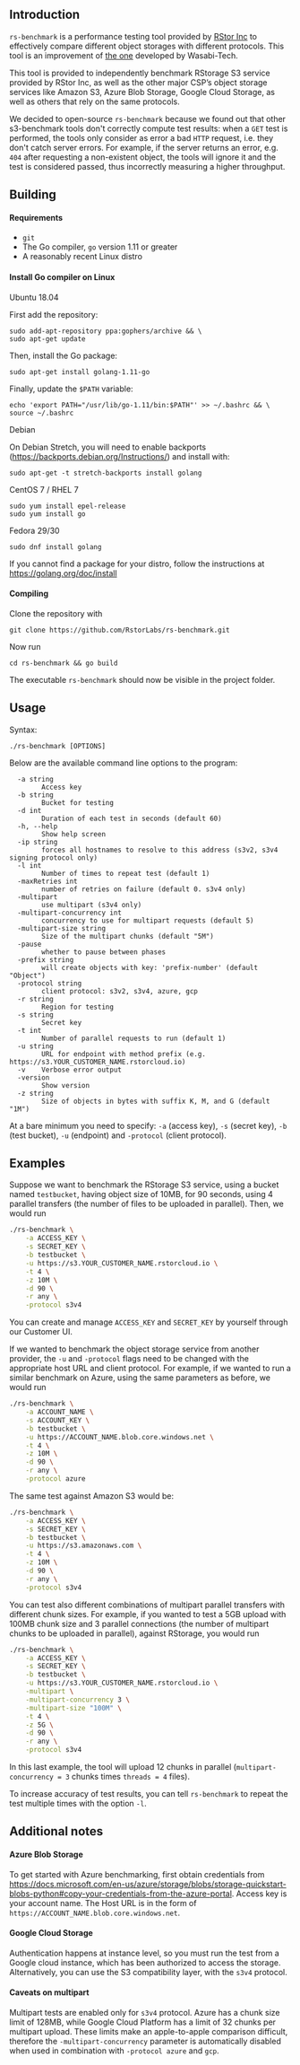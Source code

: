 ## Introduction

`rs-benchmark` is a performance testing tool provided by [RStor Inc](https://rstor.io/) to effectively compare different object storages with different protocols. This tool is an improvement of [the one](https://github.com/wasabi-tech/s3-benchmark) developed by Wasabi-Tech.

This tool is provided to independently benchmark RStorage S3 service provided by RStor Inc, as well as the other major CSP’s object storage services like Amazon S3, Azure Blob Storage, Google Cloud Storage, as well as others that rely on the same protocols.

We decided to open-source `rs-benchmark` because we found out that other s3-benchmark tools don't correctly compute test results: when a `GET` test is performed, the tools only consider as error a bad `HTTP` request, i.e. they don't catch server errors. For example, if the server returns an error, e.g. `404` after requesting a non-existent object, the tools will ignore it and the test is considered passed, thus incorrectly measuring a higher throughput.

## Building

#### Requirements
- `git`
- The Go compiler, `go` version 1.11 or greater
- A reasonably recent Linux distro

#### Install Go compiler on Linux

Ubuntu 18.04

First add the repository:
```
sudo add-apt-repository ppa:gophers/archive && \
sudo apt-get update
```
Then, install the Go package:
```
sudo apt-get install golang-1.11-go
```
Finally, update the `$PATH` variable:
```
echo 'export PATH="/usr/lib/go-1.11/bin:$PATH"' >> ~/.bashrc && \
source ~/.bashrc
```

Debian

On Debian Stretch, you will need to enable backports (https://backports.debian.org/Instructions/) and install with:

```
sudo apt-get -t stretch-backports install golang
```

CentOS 7 / RHEL 7

```
sudo yum install epel-release
sudo yum install go
```

Fedora 29/30

```
sudo dnf install golang
```

If you cannot find a package for your distro, follow the instructions at https://golang.org/doc/install

#### Compiling

Clone the repository with
```
git clone https://github.com/RstorLabs/rs-benchmark.git
```
Now run
```
cd rs-benchmark && go build
```
The executable `rs-benchmark` should now be visible in the project folder.

## Usage

Syntax:
```
./rs-benchmark [OPTIONS]
```
Below are the available command line options to the program:

```
  -a string
    	Access key
  -b string
    	Bucket for testing
  -d int
    	Duration of each test in seconds (default 60)
  -h, --help
        Show help screen
  -ip string
    	forces all hostnames to resolve to this address (s3v2, s3v4 signing protocol only)
  -l int
    	Number of times to repeat test (default 1)
  -maxRetries int
    	number of retries on failure (default 0. s3v4 only)
  -multipart
    	use multipart (s3v4 only)
  -multipart-concurrency int
    	concurrency to use for multipart requests (default 5)
  -multipart-size string
    	Size of the multipart chunks (default "5M")
  -pause
    	whether to pause between phases
  -prefix string
    	will create objects with key: 'prefix-number' (default "Object")
  -protocol string
    	client protocol: s3v2, s3v4, azure, gcp
  -r string
    	Region for testing
  -s string
    	Secret key
  -t int
    	Number of parallel requests to run (default 1)
  -u string
    	URL for endpoint with method prefix (e.g. https://s3.YOUR_CUSTOMER_NAME.rstorcloud.io)
  -v	Verbose error output
  -version
        Show version
  -z string
    	Size of objects in bytes with suffix K, M, and G (default "1M")

```

At a bare minimum you need to specify: `-a` (access key), `-s` (secret key), `-b` (test bucket), `-u` (endpoint) and `-protocol` (client protocol).

## Examples

Suppose we want to benchmark the RStorage S3 service, using a bucket named `testbucket`, having object size of 10MB, for 90 seconds, using 4 parallel transfers (the number of files to be uploaded in parallel). Then, we would run

```bash
./rs-benchmark \
    -a ACCESS_KEY \
    -s SECRET_KEY \
    -b testbucket \
    -u https://s3.YOUR_CUSTOMER_NAME.rstorcloud.io \
    -t 4 \
    -z 10M \
    -d 90 \
    -r any \
    -protocol s3v4
```

You can create and manage `ACCESS_KEY` and `SECRET_KEY` by yourself through our Customer UI.


If we wanted to benchmark the object storage service from another provider, the `-u` and `-protocol` flags need to be changed with the appropriate host URL and client protocol. For example, if we wanted to run a similar benchmark on Azure, using the same parameters as before, we would run

```bash
./rs-benchmark \
    -a ACCOUNT_NAME \
    -s ACCOUNT_KEY \
    -b testbucket \
    -u https://ACCOUNT_NAME.blob.core.windows.net \
    -t 4 \
    -z 10M \
    -d 90 \
    -r any \
    -protocol azure
```

The same test against Amazon S3 would be:


```bash
./rs-benchmark \
    -a ACCESS_KEY \
    -s SECRET_KEY \
    -b testbucket \
    -u https://s3.amazonaws.com \
    -t 4 \
    -z 10M \
    -d 90 \
    -r any \
    -protocol s3v4
```

You can test also different combinations of multipart parallel transfers with different chunk sizes. For example, if you wanted to test a 5GB upload with 100MB chunk size and 3 parallel connections (the number of multipart chunks to be uploaded in parallel), against RStorage, you would run

```bash
./rs-benchmark \
    -a ACCESS_KEY \
    -s SECRET_KEY \
    -b testbucket \
    -u https://s3.YOUR_CUSTOMER_NAME.rstorcloud.io \
    -multipart \
    -multipart-concurrency 3 \
    -multipart-size "100M" \
    -t 4 \
    -z 5G \
    -d 90 \
    -r any \
    -protocol s3v4
```

In this last example, the tool will upload 12 chunks in parallel (`multipart-concurrency = 3` chunks times `threads = 4` files).

To increase accuracy of test results, you can tell `rs-benchmark` to repeat the test multiple times with the option `-l`.

## Additional notes

#### Azure Blob Storage
To get started with Azure benchmarking, first obtain credentials from https://docs.microsoft.com/en-us/azure/storage/blobs/storage-quickstart-blobs-python#copy-your-credentials-from-the-azure-portal. Access key is your account name. The Host URL is in the form of `https://ACCOUNT_NAME.blob.core.windows.net`.

#### Google Cloud Storage
Authentication happens at instance level, so you must run the test from a Google cloud instance, which has been authorized to access the storage. Alternatively, you can use the S3 compatibility layer, with the `s3v4` protocol. 

#### Caveats on multipart
Multipart tests are enabled only for `s3v4` protocol. Azure has a chunk size limit of 128MB, while Google Cloud Platform has a limit of 32 chunks per multipart upload. These limits make an apple-to-apple comparison difficult, therefore the `-multipart-concurrency` parameter is automatically disabled when used in combination with `-protocol azure` and `gcp`.

